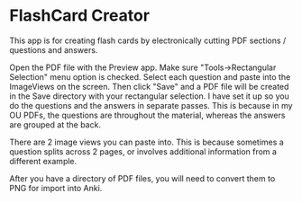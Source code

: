 # FlashCard Creator #

This app is for creating flash cards by electronically cutting PDF sections / questions and answers.

Open the PDF file with the Preview app. Make sure "Tools->Rectangular Selection" menu option is checked. Select each question and paste into the ImageViews on the screen. Then click "Save" and a PDF file will be created in the Save directory with your rectangular selection. I have set it up so you do the questions and the answers in separate passes. This is because in my OU PDFs, the questions are throughout the material, whereas the answers are grouped at the back.

There are 2 image views you can paste into. This is because sometimes a question splits across 2 pages, or involves additional information from a different example.

After you have a directory of PDF files, you will need to convert them to PNG for import into Anki.
